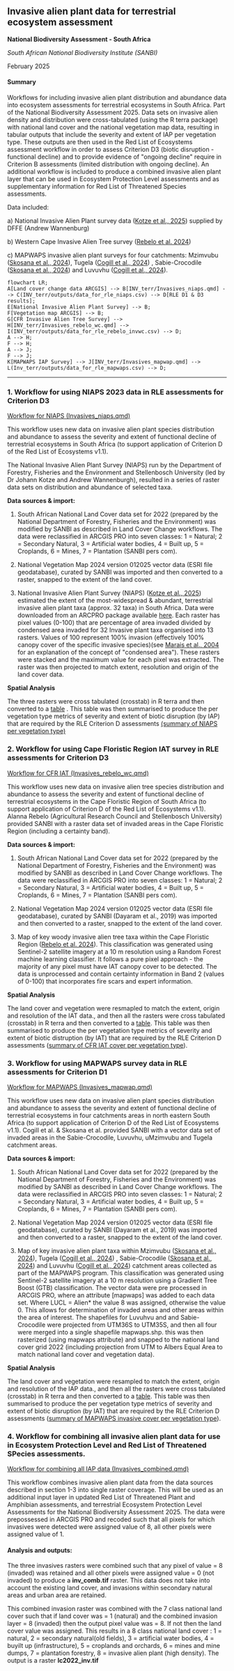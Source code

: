 ## Invasive alien plant data for terrestrial ecosystem assessment

**National Biodiversity Assessment - South Africa**

*South African National Biodiversity Institute (SANBI)*

February 2025

#### Summary

Workflows for including invasive alien plant distribution and abundance data into ecosystem assessments for terrestrial ecosystems in South Africa. Part of the National Biodiversity Assessment 2025. Data sets on invasive alien density and distribution were cross-tabulated (using the R terra package) with national land cover and the national vegetation map data, resulting in tabular outputs that include the severity and extent of IAP per vegetation type. These outputs are then used in the Red List of Ecosystems assessment workflow in order to assess Criterion D3 (biotic disruption - functional decline) and to provide evidence of "ongoing decline" require in Criterion B assessments (limited distribution with ongoing decline). An additional workflow is included to produce a combined invasive alien plant layer that can be used in Ecosystem Protection Level assessments and as supplementary information for Red List of Threatened Species assessments.

Data included:

a)  National Invasive Alien Plant survey data ([Kotze et al., 2025](https://doi.org/10.1007/s10530-025-03558-9)) supplied by DFFE (Andrew Wannenburg)

b)  Western Cape Invasive Alien Tree survey ([Rebelo et al. 2024](https://doi.org/10.25413/SUN.27377211))

c)  MAPWAPS invasive alien plant surveys for four catchments: Mzimvubu ([Skosana et al., 2024](https://doi.org/10.25413/SUN.25050401)), Tugela ([Cogill et al., 2024](https://doi.org/10.25413/SUN.25066151)) , Sabie-Crocodile ([Skosana et al., 2024](https://doi.org/10.25413/SUN.25050368)) and Luvuvhu ([Cogill et al., 2024](https://doi.org/10.25413/SUN.25050314)).

``` mermaid
flowchart LR; 
A[Land cover change data ARCGIS] --> B[INV_terr/Invasives_niaps.qmd] --> C(INV_terr/outputs/data_for_rle_niaps.csv) --> D[RLE D1 & D3 results]; 
E[National Invasive Alien Plant Survey] --> B; 
F[Vegetation map ARCGIS] --> B; 
G[CFR Invasive Alien Tree Survey] --> H[INV_terr/Invasives_rebelo_wc.qmd] --> I(INV_terr/outputs/data_for_rle_rebelo_invwc.csv) --> D; 
A --> H; 
F --> H;
A --> J;
F --> J;
K[MAPWAPS IAP Survey] --> J[INV_terr/Invasives_mapwap.qmd] --> L(Inv_terr/outputs/data_for_rle_mapwaps.csv) --> D;
```

------------------------------------------------------------------------

### 1. Workflow for using NIAPS 2023 data in RLE assessments for Criterion D3

[Workflow for NIAPS (Invasives_niaps.qmd)](Invasives_niaps.qmd)

This workflow uses new data on invasive alien plant species distribution and abundance to assess the severity and extent of functional decline of terrestrial ecosystems in South Africa (to support application of Criterion D of the Red List of Ecosystems v1.1).

The National Invasive Alien Plant Survey (NIAPS) run by the Department of Forestry, Fisheries and the Environment and Stellenbosch University (led by Dr Johann Kotze and Andrew Wannenburgh), resulted in a series of raster data sets on distribution and abundance of selected taxa.

**Data sources & import:**

1.  South African National Land Cover data set for 2022 (prepared by the National Department of Forestry, Fisheries and the Environment) was modified by SANBI as described in Land Cover Change workflows. The data were reclassified in ARCGIS PRO into seven classes: 1 = Natural; 2 = Secondary Natural, 3 = Artificial water bodies, 4 = Built up, 5 = Croplands, 6 = Mines, 7 = Plantation (SANBI pers com).

2.  National Vegetation Map 2024 version 012025 vector data (ESRI file geodatabase), curated by SANBI was imported and then converted to a raster, snapped to the extent of the land cover.

3.  National Invasive Alien Plant Survey (NIAPS) ([Kotze et al., 2025](https://doi.org/10.1007/s10530-025-03558-9)) estimated the extent of the most-widespread & abundant, terrestrial invasive alien plant taxa (approx. 32 taxa) in South Africa. Data were downloaded from an ARCPRO package available [here](https://dffeportal.environment.gov.za/portal/home/item.html?id=17de13c509ef4d3caf279d84e77312c3). Each raster has pixel values (0-100) that are percentage of area invaded divided by condensed area invaded for 32 Invasive plant taxa organised into 13 rasters. Values of 100 represent 100% invasion (effectively 100% canopy cover of the specific invasive species)(see [Marais et al., 2004](https://journals.co.za/doi/abs/10.10520/EJC96205) for an explanation of the concept of "condensed area"). These rasters were stacked and the maximum value for each pixel was extracted. The raster was then projected to match extent, resolution and origin of the land cover data.

**Spatial Analysis**

The three rasters were cross tabulated (crosstab) in R terra and then converted to a [table](outputs/niaps_lc_veg_tb.csv) . This table was then summarised to produce the per vegetation type metrics of severity and extent of biotic disruption (by IAP) that are required by the RLE Criterion D assessments [(summary of NIAPS per vegetation type)](outputs/data_for_rle_niaps.csv)

### 2. Workflow for using Cape Floristic Region IAT survey in RLE assessments for Criterion D3

[Workflow for CFR IAT (Invasives_rebelo_wc.qmd)](Invasives_rebelo_wc.qmd)

This workflow uses new data on invasive alien tree species distribution and abundance to assess the severity and extent of functional decline of terrestrial ecosystems in the Cape Floristic Region of South Africa (to support application of Criterion D of the Red List of Ecosystems v1.1). Alanna Rebelo (Agricultural Research Council and Stellenbosch University) provided SANBI with a raster data set of invaded areas in the Cape Floristic Region (including a certainty band).

**Data sources & import:**

1.  South African National Land Cover data set for 2022 (prepared by the National Department of Forestry, Fisheries and the Environment) was modified by SANBI as described in Land Cover Change workflows. The data were reclassified in ARCGIS PRO into seven classes: 1 = Natural; 2 = Secondary Natural, 3 = Artificial water bodies, 4 = Built up, 5 = Croplands, 6 = Mines, 7 = Plantation (SANBI pers com).

2.  National Vegetation Map 2024 version 012025 vector data (ESRI file geodatabase), curated by SANBI (Dayaram et al., 2019) was imported and then converted to a raster, snapped to the extent of the land cover.

3.  Map of key woody invasive alien tree taxa within the Cape Floristic Region ([Rebelo et al. 2024](https://doi.org/10.25413/SUN.27377211)). This classification was generated using Sentinel-2 satellite imagery at a 10 m resolution using a Random Forest machine learning classifier. It follows a pure pixel approach - the majority of any pixel must have IAT canopy cover to be detected. The data is unprocessed and contain certainty information in Band 2 (values of 0-100) that incorporates fire scars and expert information.

**Spatial Analysis**

The land cover and vegetation were resmapled to match the extent, origin and resolution of the IAT data., and then all the rasters were cross tabulated (crosstab) in R terra and then converted to a [table](output/inv_wc_lc_veg_tb.csv). This table was then summarised to produce the per vegetation type metrics of severity and extent of biotic distruption (by IAT) that are required by the RLE Criterion D assessments ([summary of CFR IAT cover per vegetation type](outputs/data_for_rle_rebelo_invwc.csv)).

### 3. Workflow for using MAPWAPS survey data in RLE assessments for Criterion D1

[Workflow for MAPWAPS (Invasives_mapwap.qmd)](Invasives_mapwap.qmd)

This workflow uses new data on invasive alien plant species distribution and abundance to assess the severity and extent of functional decline of terrestrial ecosystems in four catchments areas in north eastern South Africa (to support application of Criterion D of the Red List of Ecosystems v1.1). Cogill et al. & Skosana et al. provided SANBI with a vector data set of invaded areas in the Sabie-Crocodile, Luvuvhu, uMzimvubu and Tugela catchment areas.

**Data sources & import:**

1.  South African National Land Cover data set for 2022 (prepared by the National Department of Forestry, Fisheries and the Environment) was modified by SANBI as described in Land Cover Change workflows. The data were reclassified in ARCGIS PRO into seven classes: 1 = Natural; 2 = Secondary Natural, 3 = Artificial water bodies, 4 = Built up, 5 = Croplands, 6 = Mines, 7 = Plantation (SANBI pers com).

2.  National Vegetation Map 2024 version 012025 vector data (ESRI file geodatabase), curated by SANBI (Dayaram et al., 2019) was imported and then converted to a raster, snapped to the extent of the land cover.

3.  Map of key invasive alien plant taxa within Mzimvubu ([Skosana et al., 2024](https://doi.org/10.25413/SUN.25050401)), Tugela ([Cogill et al., 2024](https://doi.org/10.25413/SUN.25066151)) , Sabie-Crocodile ([Skosana et al., 2024](https://doi.org/10.25413/SUN.25050368)) and Luvuvhu ([Cogill et al., 2024](https://doi.org/10.25413/SUN.25050314)) catchment areas collected as part of the MAPWAPS program. This classification was generated using Sentinel-2 satellite imagery at a 10 m resolution using a Gradient Tree Boost (GTB) classification. The vector data were pre processed in ARCGIS PRO, where an attribute [mapwaps] was added to each data set. Where LUCL = Alien\* the value 8 was assigned, otherwise the value 0. This allows for determination of invaded areas and other areas within the area of interest. The shapefiles for Luvuhvu and and Sabie-Crocodile were projected from UTM36S to UTM35S, and then all four were merged into a single shapefile mapwaps.shp. this was then rasterized (using mapwaps attribute) and snapped to the national land cover grid 2022 (including projection from UTM to Albers Equal Area to match national land cover and vegetation data).

**Spatial Analysis**

The land cover and vegetation were resampled to match the extent, origin and resolution of the IAP data., and then all the rasters were cross tabulated (crosstab) in R terra and then converted to a [table](output/inv_wc_lc_veg_tb.csv). This table was then summarised to produce the per vegetation type metrics of severity and extent of biotic disruption (by IAT) that are required by the RLE Criterion D assessments ([summary of MAPWAPS invasive cover per vegetation type](outputs/data_for_rle_mapwaps.csv)).

### 4. Workflow for combining all invasive alien plant data for use in Ecosystem Protection Level and Red List of Threatened SPecies assessments. 

[Workflow for combining all IAP data (Invasives_combined.qmd)](Invasives_combined.qmd)

This workflow combines invasive alien plant data from the data sources described in section 1-3 into single raster coverage. This will be used as an additional input layer in updated Red List of Threatened Plant and Amphibian assessments, and terrestrial Ecosystem Protection Level Assessments for the National Biodiversity Assessment 2025. The data were prepossessed in ARCGIS PRO and recoded such that all pixels for which invasives were detected were assigned value of 8, all other pixels were assigned value of 1.

#### Analysis and outputs: 

The three invasives rasters were combined such that any pixel of value = 8 (invaded) was retained and all other pixels were assigned value = 0 (not invaded) to produce a **inv_comb.tif** raster. This data does not take into account the existing land cover, and invasions within secondary natural areas and urban area are retained.

This combined invasion raster was combined with the 7 class national land cover such that if land cover was = 1 (natural) and the combined invasion layer = 8 (invaded) then the output pixel value was = 8. If not then the land cover value was assigned. This results in a 8 class national land cover : 1 = natural, 2 = secondary natural(old fields), 3 = artificial water bodies, 4 = buyilt up (infrastructure), 5 = croplands and orchards, 6 = mines and mine dumps, 7 = plantation forestry, 8 = invasive alien plant (high density). The output is a raster **lc2022_inv.tif**
